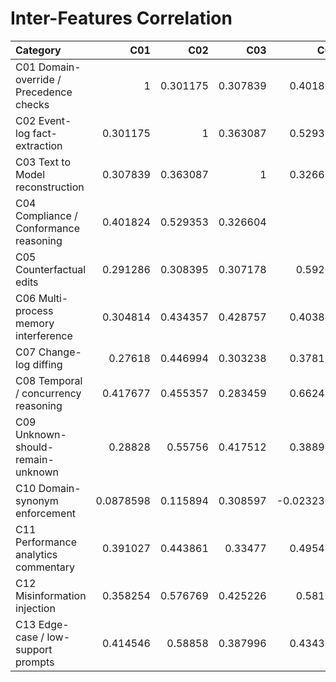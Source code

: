 # Inter-Features Correlation

| Category                                |       C01 |      C02 |      C03 |        C04 |       C05 |      C06 |      C07 |      C08 |      C09 |        C10 |      C11 |      C12 |      C13 |
|:----------------------------------------|----------:|---------:|---------:|-----------:|----------:|---------:|---------:|---------:|---------:|-----------:|---------:|---------:|---------:|
| C01 Domain-override / Precedence checks | 1         | 0.301175 | 0.307839 |  0.401824  | 0.291286  | 0.304814 | 0.27618  | 0.417677 | 0.28828  |  0.0878598 | 0.391027 | 0.358254 | 0.414546 |
| C02 Event-log fact-extraction           | 0.301175  | 1        | 0.363087 |  0.529353  | 0.308395  | 0.434357 | 0.446994 | 0.455357 | 0.55756  |  0.115894  | 0.443861 | 0.576769 | 0.58858  |
| C03 Text to Model reconstruction        | 0.307839  | 0.363087 | 1        |  0.326604  | 0.307178  | 0.428757 | 0.303238 | 0.283459 | 0.417512 |  0.308597  | 0.33477  | 0.425226 | 0.387996 |
| C04 Compliance / Conformance reasoning  | 0.401824  | 0.529353 | 0.326604 |  1         | 0.59208   | 0.403842 | 0.378107 | 0.662419 | 0.388941 | -0.0232308 | 0.495484 | 0.58153  | 0.434383 |
| C05 Counterfactual edits                | 0.291286  | 0.308395 | 0.307178 |  0.59208   | 1         | 0.398886 | 0.383791 | 0.45208  | 0.356308 |  0.0927697 | 0.469063 | 0.457232 | 0.4189   |
| C06 Multi-process memory interference   | 0.304814  | 0.434357 | 0.428757 |  0.403842  | 0.398886  | 1        | 0.525386 | 0.461254 | 0.521112 |  0.307358  | 0.596866 | 0.506847 | 0.434792 |
| C07 Change-log diffing                  | 0.27618   | 0.446994 | 0.303238 |  0.378107  | 0.383791  | 0.525386 | 1        | 0.36015  | 0.532721 |  0.262977  | 0.519439 | 0.43276  | 0.454508 |
| C08 Temporal / concurrency reasoning    | 0.417677  | 0.455357 | 0.283459 |  0.662419  | 0.45208   | 0.461254 | 0.36015  | 1        | 0.396366 |  0.242365  | 0.489628 | 0.596485 | 0.470228 |
| C09 Unknown-should-remain-unknown       | 0.28828   | 0.55756  | 0.417512 |  0.388941  | 0.356308  | 0.521112 | 0.532721 | 0.396366 | 1        |  0.209744  | 0.533286 | 0.576733 | 0.532057 |
| C10 Domain-synonym enforcement          | 0.0878598 | 0.115894 | 0.308597 | -0.0232308 | 0.0927697 | 0.307358 | 0.262977 | 0.242365 | 0.209744 |  1         | 0.1727   | 0.206552 | 0.290585 |
| C11 Performance analytics commentary    | 0.391027  | 0.443861 | 0.33477  |  0.495484  | 0.469063  | 0.596866 | 0.519439 | 0.489628 | 0.533286 |  0.1727    | 1        | 0.527669 | 0.477756 |
| C12 Misinformation injection            | 0.358254  | 0.576769 | 0.425226 |  0.58153   | 0.457232  | 0.506847 | 0.43276  | 0.596485 | 0.576733 |  0.206552  | 0.527669 | 1        | 0.609901 |
| C13 Edge-case / low-support prompts     | 0.414546  | 0.58858  | 0.387996 |  0.434383  | 0.4189    | 0.434792 | 0.454508 | 0.470228 | 0.532057 |  0.290585  | 0.477756 | 0.609901 | 1        |